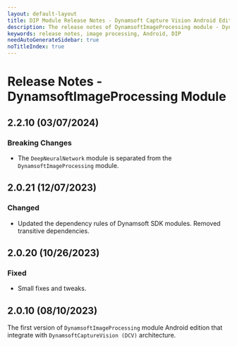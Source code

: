 ```yaml
---
layout: default-layout
title: DIP Module Release Notes - Dynamsoft Capture Vision Android Edition
description: The release notes of DynamsoftImageProcessing module - Dynamsoft Capture Vision Android Edition.
keywords: release notes, image processing, Android, DIP
needAutoGenerateSidebar: true
noTitleIndex: true
---
```


# Release Notes - DynamsoftImageProcessing Module

## 2.2.10 (03/07/2024)

### Breaking Changes

- The `DeepNeuralNetwork` module is separated from the `DynamsoftImageProcessing` module.

## 2.0.21 (12/07/2023)

### Changed

- Updated the dependency rules of Dynamsoft SDK modules. Removed transitive dependencies.

## 2.0.20 (10/26/2023)

### Fixed

- Small fixes and tweaks.

## 2.0.10 (08/10/2023)

The first version of `DynamsoftImageProcessing` module Android edition that integrate with `DynamsoftCaptureVision (DCV)` architecture.
